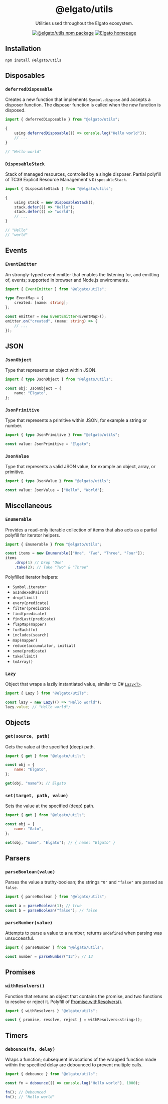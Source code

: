 <div align="center">

# @elgato/utils

Utilities used throughout the Elgato ecosystem.

[![@elgato/utils npm package](https://img.shields.io/npm/v/%40elgato/utils?logo=npm&logoColor=white)](https://www.npmjs.com/package/@elgato/utils)
[![Elgato homepage](https://img.shields.io/badge/Elgato-3431cf?labelColor=grey&logo=Elgato)](https://elgato.com)

</div>

## Installation

```
npm install @elgato/utils
```

## Disposables

### `deferredDisposable`

Creates a new function that implements `Symbol.dispose` and accepts a disposer function. The disposer function is called when the new function is disposed.

```js
import { deferredDisposable } from "@elgato/utils";

{
    using deferredDisposable(() => console.log("Hello world"));
    // ...
}

// "Hello world"
```

### `DisposableStack`

Stack of managed resources, controlled by a single disposer. Partial polyfill of TC39 Explicit Resource Management's `DisposableStack`.

```js
import { DisposableStack } from "@elgato/utils";

{
    using stack = new DisposableStack();
    stack.defer(() => "Hello");
    stack.defer(() => "world");
    // ...
}

// "Hello"
// "world"
```

## Events

### `EventEmitter`

An strongly-typed event emitter that enables the listening for, and emitting of, events; supported in browser and Node.js environments.

```ts
import { EventEmitter } from "@elgato/utils";

type EventMap = {
    created: [name: string];
};

const emitter = new EventEmitter<EventMap>();
emitter.on("created", (name: string) => {
    // ...
});
```

## JSON

### `JsonObject`

Type that represents an object within JSON.

```ts
import { type JsonObject } from "@elgato/utils";

const obj: JsonObject = {
    name: "Elgato",
};
```

### `JsonPrimitive`

Type that represents a primitive within JSON, for example a string or number.

```ts
import { type JsonPrimitive } from "@elgato/utils";

const value: JsonPrimitive = "Elgato";
```

### `JsonValue`

Type that represents a valid JSON value, for example an object, array, or primitive.

```ts
import { type JsonValue } from "@elgato/utils";

const value: JsonValue = ["Hello", "World"];
```

## Miscellaneous

### `Enumerable`

Provides a read-only iterable collection of items that also acts as a partial polyfill for iterator helpers.

```js
import { Enumerable } from "@elgato/utils";

const items = new Enumerable(["One", "Two", "Three", "Four"]);
items
    .drop(1) // Drop "One"
    .take(2); // Take "Two" & "Three"
```

Polyfilled iterator helpers:

- `Symbol.iterator`
- `asIndexedPairs()`
- `drop(limit)`
- `every(predicate)`
- `filter(predicate)`
- `find(predicate)`
- `findLast(predicate)`
- `flapMap(mapper)`
- `forEach(fn)`
- `includes(search)`
- `map(mapper)`
- `reduce(accumulator, initial)`
- `some(predicate)`
- `take(limit)`
- `toArray()`

### `Lazy`

Object that wraps a lazily instantiated value, similar to C# [`Lazy<T>`](https://learn.microsoft.com/en-us/dotnet/framework/performance/lazy-initialization).

```js
import { Lazy } from "@elgato/utils";

const lazy = new Lazy(() => "Hello world");
lazy.value; // "Hello world";
```

## Objects

### `get(source, path)`

Gets the value at the specified (deep) path.

```js
import { get } from "@elgato/utils";

const obj = {
    name: "Elgato",
};

get(obj, "name"); // Elgato
```

### `set(target, path, value)`

Sets the value at the specified (deep) path.

```js
import { get } from "@elgato/utils";

const obj = {
    name: "Gato",
};

set(obj, "name", "Elgato"); // { name: "Elgato" }
```

## Parsers

### `parseBoolean(value)`

Parses the value a truthy-boolean; the strings `"0"` and `"false"` are parsed as `false`.

```js
import { parseBoolean } from "@elgato/utils";

const a = parseBoolean(1); // true
const b = parseBoolean("false"); // false
```

### `parseNumber(value)`

Attempts to parse a value to a number; returns `undefined` when parsing was unsuccessful.

```js
import { parseNumber } from "@elgato/utils";

const number = parseNumber("13"); // 13
```

## Promises

### `withResolvers()`

Function that returns an object that contains the promise, and two functions to resolve or reject it. Polyfill of [Promise.withResolvers()](https://developer.mozilla.org/en-US/docs/Web/JavaScript/Reference/Global_Objects/Promise/withResolvers).

```js
import { withResolvers } "@elgato/utils";

const { promise, resolve, reject } = withResolvers<string>();
```

## Timers

### `debounce(fn, delay)`

Wraps a function; subsequent invocations of the wrapped function made within the specified delay are debounced to prevent multiple calls.

```js
import { debounce } from "@elgato/utils";

const fn = debounce(() => console.log("Hello world"), 1000);

fn(); // Debounced
fn(); // "Hello world"
```
